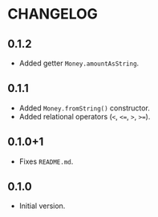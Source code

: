 # CHANGELOG

## 0.1.2
  - Added getter `Money.amountAsString`.
## 0.1.1
  - Added `Money.fromString()` constructor.
  - Added relational operators (`<`, `<=`, `>`, `>=`).
  
## 0.1.0+1
  - Fixes `README.md`.
  
## 0.1.0
  - Initial version.